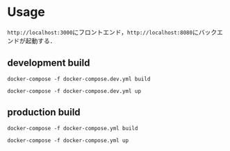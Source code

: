 # Usage

`http://localhost:3000`にフロントエンド，`http://localhost:8080`にバックエンドが起動する．

## development build

`docker-compose -f docker-compose.dev.yml build`

`docker-compose -f docker-compose.dev.yml up`

## production build

`docker-compose -f docker-compose.yml build`

`docker-compose -f docker-compose.yml up`
